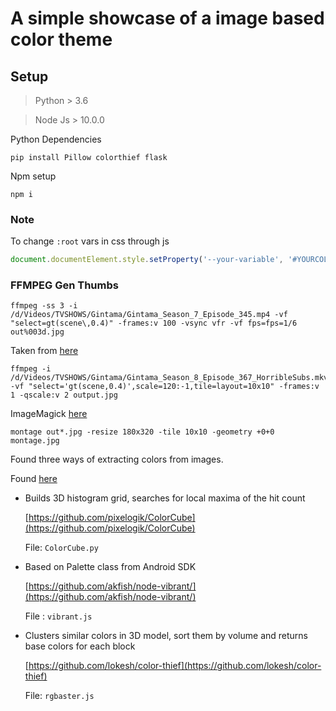 # A simple showcase of a image based color theme

## Setup

> Python > 3.6

> Node Js > 10.0.0

Python Dependencies

```shell
pip install Pillow colorthief flask
```

Npm setup
```shell
npm i
```

### Note

To change `:root` vars in css through js 

```javascript
document.documentElement.style.setProperty('--your-variable', '#YOURCOLOR');
```

### FFMPEG Gen Thumbs
```shell
ffmpeg -ss 3 -i /d/Videos/TVSHOWS/Gintama/Gintama_Season_7_Episode_345.mp4 -vf "select=gt(scene\,0.4)" -frames:v 100 -vsync vfr -vf fps=fps=1/6 out%003d.jpg
```

Taken from [here](https://askubuntu.com/questions/377579/ffmpeg-output-screenshot-gallery)

```shell
ffmpeg -i /d/Videos/TVSHOWS/Gintama/Gintama_Season_8_Episode_367_HorribleSubs.mkv -vf "select='gt(scene,0.4)',scale=120:-1,tile=layout=10x10" -frames:v 1 -qscale:v 2 output.jpg
```

ImageMagick [here](http://www.imagemagick.org/Usage/montage/)

```shell
montage out*.jpg -resize 180x320 -tile 10x10 -geometry +0+0 montage.jpg
```

Found three ways of extracting colors from images.

Found [here](http://palette.site/)

+ Builds 3D histogram grid, searches for local maxima of the hit count
    
    [https://github.com/pixelogik/ColorCube](https://github.com/pixelogik/ColorCube)

    File: `ColorCube.py`
+ Based on Palette class from Android SDK

    [https://github.com/akfish/node-vibrant/](https://github.com/akfish/node-vibrant/)
    
    File : `vibrant.js`
+ Clusters similar colors in 3D model, sort them by volume and returns base colors for each block

    [https://github.com/lokesh/color-thief](https://github.com/lokesh/color-thief)

    File: `rgbaster.js`